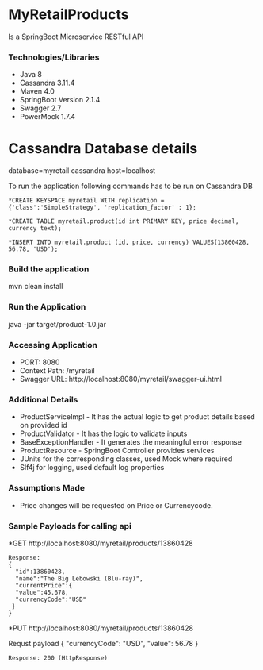 # MyRetailProducts
Is a SpringBoot Microservice RESTful API

### Technologies/Libraries ###
* Java 8
* Cassandra 3.11.4
* Maven 4.0
* SpringBoot Version 2.1.4
* Swagger 2.7
* PowerMock 1.7.4

# Cassandra Database details
  database=myretail
  cassandra host=localhost

  To run the application following commands has to be run on Cassandra DB
  
    *CREATE KEYSPACE myretail WITH replication = {'class':'SimpleStrategy', 'replication_factor' : 1};
    
    *CREATE TABLE myretail.product(id int PRIMARY KEY, price decimal, currency text);
    
    *INSERT INTO myretail.product (id, price, currency) VALUES(13860428, 56.78, 'USD');

### Build the application ###
mvn clean install

### Run the Application ###
java -jar target/product-1.0.jar
 
### Accessing Application
* PORT: 8080
* Context Path: /myretail
* Swagger URL: http://localhost:8080/myretail/swagger-ui.html

### Additional Details ###
* ProductServiceImpl - It has the actual logic to get product details based on provided id
* ProductValidator - It has the logic to validate inputs
* BaseExceptionHandler - It generates the meaningful error response
* ProductResource - SpringBoot Controller provides services
* JUnits for the corresponding classes, used Mock where required
* Slf4j for logging, used default log properties

### Assumptions Made ###
* Price changes will be requested on Price or Currencycode.
### Sample Payloads for calling api ###
  *GET http://localhost:8080/myretail/products/13860428
    
    Response:
    {  
      "id":13860428,
      "name":"The Big Lebowski (Blu-ray)",
      "currentPrice":{  
      "value":45.678,
      "currencyCode":"USD"
     }
    }
   
   *PUT http://localhost:8080/myretail/products/13860428
   
   Requst payload
   {
      "currencyCode": "USD",
      "value": 56.78
    }
    
    Response: 200 (HttpResponse)
